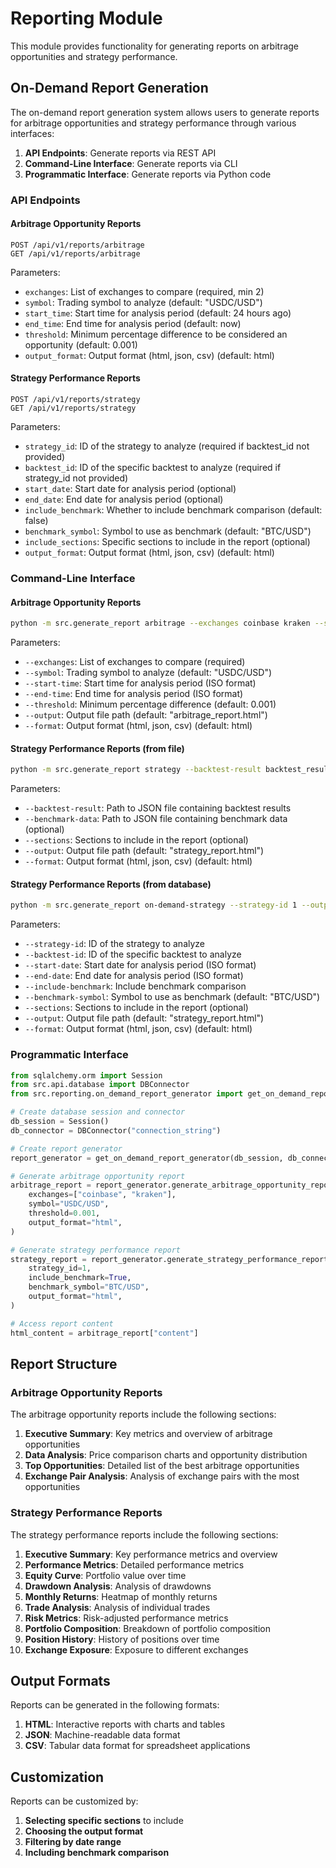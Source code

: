 # Reporting Module

This module provides functionality for generating reports on arbitrage opportunities and strategy performance.

## On-Demand Report Generation

The on-demand report generation system allows users to generate reports for arbitrage opportunities and strategy performance through various interfaces:

1. **API Endpoints**: Generate reports via REST API
2. **Command-Line Interface**: Generate reports via CLI
3. **Programmatic Interface**: Generate reports via Python code

### API Endpoints

#### Arbitrage Opportunity Reports

```
POST /api/v1/reports/arbitrage
GET /api/v1/reports/arbitrage
```

Parameters:
- `exchanges`: List of exchanges to compare (required, min 2)
- `symbol`: Trading symbol to analyze (default: "USDC/USD")
- `start_time`: Start time for analysis period (default: 24 hours ago)
- `end_time`: End time for analysis period (default: now)
- `threshold`: Minimum percentage difference to be considered an opportunity (default: 0.001)
- `output_format`: Output format (html, json, csv) (default: html)

#### Strategy Performance Reports

```
POST /api/v1/reports/strategy
GET /api/v1/reports/strategy
```

Parameters:
- `strategy_id`: ID of the strategy to analyze (required if backtest_id not provided)
- `backtest_id`: ID of the specific backtest to analyze (required if strategy_id not provided)
- `start_date`: Start date for analysis period (optional)
- `end_date`: End date for analysis period (optional)
- `include_benchmark`: Whether to include benchmark comparison (default: false)
- `benchmark_symbol`: Symbol to use as benchmark (default: "BTC/USD")
- `include_sections`: Specific sections to include in the report (optional)
- `output_format`: Output format (html, json, csv) (default: html)

### Command-Line Interface

#### Arbitrage Opportunity Reports

```bash
python -m src.generate_report arbitrage --exchanges coinbase kraken --symbol USDC/USD --output arbitrage_report.html
```

Parameters:
- `--exchanges`: List of exchanges to compare (required)
- `--symbol`: Trading symbol to analyze (default: "USDC/USD")
- `--start-time`: Start time for analysis period (ISO format)
- `--end-time`: End time for analysis period (ISO format)
- `--threshold`: Minimum percentage difference (default: 0.001)
- `--output`: Output file path (default: "arbitrage_report.html")
- `--format`: Output format (html, json, csv) (default: html)

#### Strategy Performance Reports (from file)

```bash
python -m src.generate_report strategy --backtest-result backtest_result.json --output strategy_report.html
```

Parameters:
- `--backtest-result`: Path to JSON file containing backtest results
- `--benchmark-data`: Path to JSON file containing benchmark data (optional)
- `--sections`: Sections to include in the report (optional)
- `--output`: Output file path (default: "strategy_report.html")
- `--format`: Output format (html, json, csv) (default: html)

#### Strategy Performance Reports (from database)

```bash
python -m src.generate_report on-demand-strategy --strategy-id 1 --output strategy_report.html
```

Parameters:
- `--strategy-id`: ID of the strategy to analyze
- `--backtest-id`: ID of the specific backtest to analyze
- `--start-date`: Start date for analysis period (ISO format)
- `--end-date`: End date for analysis period (ISO format)
- `--include-benchmark`: Include benchmark comparison
- `--benchmark-symbol`: Symbol to use as benchmark (default: "BTC/USD")
- `--sections`: Sections to include in the report (optional)
- `--output`: Output file path (default: "strategy_report.html")
- `--format`: Output format (html, json, csv) (default: html)

### Programmatic Interface

```python
from sqlalchemy.orm import Session
from src.api.database import DBConnector
from src.reporting.on_demand_report_generator import get_on_demand_report_generator

# Create database session and connector
db_session = Session()
db_connector = DBConnector("connection_string")

# Create report generator
report_generator = get_on_demand_report_generator(db_session, db_connector)

# Generate arbitrage opportunity report
arbitrage_report = report_generator.generate_arbitrage_opportunity_report(
    exchanges=["coinbase", "kraken"],
    symbol="USDC/USD",
    threshold=0.001,
    output_format="html",
)

# Generate strategy performance report
strategy_report = report_generator.generate_strategy_performance_report(
    strategy_id=1,
    include_benchmark=True,
    benchmark_symbol="BTC/USD",
    output_format="html",
)

# Access report content
html_content = arbitrage_report["content"]
```

## Report Structure

### Arbitrage Opportunity Reports

The arbitrage opportunity reports include the following sections:

1. **Executive Summary**: Key metrics and overview of arbitrage opportunities
2. **Data Analysis**: Price comparison charts and opportunity distribution
3. **Top Opportunities**: Detailed list of the best arbitrage opportunities
4. **Exchange Pair Analysis**: Analysis of exchange pairs with the most opportunities

### Strategy Performance Reports

The strategy performance reports include the following sections:

1. **Executive Summary**: Key performance metrics and overview
2. **Performance Metrics**: Detailed performance metrics
3. **Equity Curve**: Portfolio value over time
4. **Drawdown Analysis**: Analysis of drawdowns
5. **Monthly Returns**: Heatmap of monthly returns
6. **Trade Analysis**: Analysis of individual trades
7. **Risk Metrics**: Risk-adjusted performance metrics
8. **Portfolio Composition**: Breakdown of portfolio composition
9. **Position History**: History of positions over time
10. **Exchange Exposure**: Exposure to different exchanges

## Output Formats

Reports can be generated in the following formats:

1. **HTML**: Interactive reports with charts and tables
2. **JSON**: Machine-readable data format
3. **CSV**: Tabular data format for spreadsheet applications

## Customization

Reports can be customized by:

1. **Selecting specific sections** to include
2. **Choosing the output format**
3. **Filtering by date range**
4. **Including benchmark comparison**